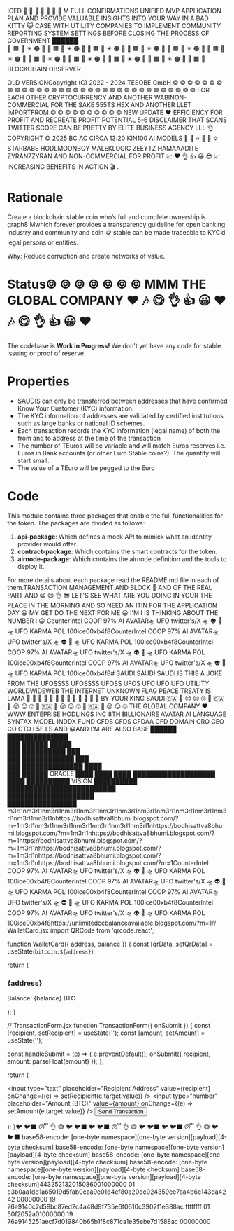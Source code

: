 ICED 🧊 🧊 🧊 🧊 🧊 🧊 🧊 M FULL CONFIRMATIONS UNIFIED MVP APPLICATION PLAN AND PROVIDE VALUABLE INSIGHTS INTO YOUR WAY IN A BAD KITTY 😺 CASE WITH UTILITY COMPANIES TO IMPLEMENT COMMUNITY REPORTING SYSTEM SETTINGS BEFORE CLOSING THE PROCESS OF GOVERNMENT 
          ██████            
🍊 🟧 📙 ✴️ 🟠 🔸️ 🍊 🟧 📙 ✴️ 🟠 🔸️ 🍊 🟧 📙 ✴️ 🟠 🔸️ 🍊 🟧 📙 ✴️ 🟠 🔸️ 🍊 🟧 📙 ✴️ 🟠 🔸️ 🍊 🟧 📙 ✴️ 🟠 🔸️ 🍊 🟧 📙 ✴️ 🟠 🔸️ 🍊 🟧 📙 ✴️ 🟠 🔸️ 🍊 🟧 📙 ✴️ 🟠 🔸️ 🍊 🟧 📙 ✴️ 🟠 🔸️ 🍊 🟧 📙 
BLOCKCHAIN
OBSERVER

OLD VERSIONCopyright (C) 2022 - 2024 TESOBE GmbH
©️ ©️ ©️ ©️ ©️ ©️ ©️ ©️ ©️ ©️ ©️ ©️ ©️ ©️ ©️ ©️ ©️ ©️ ©️ ©️ ©️ ©️ ©️ ©️ ©️ ©️ ©️ ©️ ©️ ©️ ©️ ©️ ©️ FOR EACH OTHER CRYPTOCURRENCY AND ANOTHER WABINON-COMMERCIAL FOR THE SAKE 555TS HEX AND ANOTHER LLET IMPORTFROM ©️ ©️ ©️ ©️ ©️ ©️ ©️ ©️ ©️ ©️ NEW UPDATE ♥️ EFFICIENCY FOR PROFIT AND RECREATE PROFIT POTENTIAL 5-6 DISCLAIMER THAT SCANS TWITTER SCORE CAN BE PRETTY BY ELITE BUSINESS AGENCY LLL 👌 COPYRIGHT ©️ 2025 BC AC CIRCA 13:20 KIN100 AI MODELS 🌟 🤩 ⭐️ 🌠 💫 ✡️ STARBABE HODLMOONBOY MALEKLOGIC ZEEYTZ HAMAAADITE ZYRAN7ZYRAN AND NON-COMMERCIAL FOR PROFIT 📈 ♥️ 👌 👍 😀 😎 📈 INCREASING BENEFITS IN ACTION 🎬 . 

# Rationale
Create a blockchain stable coin who’s full and complete ownership is  graph8 Mwhich forever provides a transparency guideline for open banking industry and community and coin 🪙 stable can be made traceable to KYC’d legal persons or entities.

Why: Reduce corruption and create networks of value.

# Status©️ ©️ ©️ ©️ ©️ ©️ ©️ MMM THE GLOBAL COMPANY ♥️ 🎶 😋 👌 👍 😀 ♥️ 🎶 😋 👌 👍 😀 ♥️ 

The codebase is **Work in Progress!** We don't yet have any code for stable issuing or proof of reserve.



# Properties

* SAUDIS can only be transferred between addresses that have confirmed Know Your Customer (KYC) information.
* The KYC information of addresses are validated by certified institutions such as large banks or national ID schemes.
* Each transaction records the KYC information (legal name) of both the from and to address at the time of the transaction
* The number of TEuros will be variable and will match Euros reserves i.e. Euros in Bank accounts (or other Euro Stable coins?). The quantity will start small.
* The value of a TEuro will be pegged to the Euro



# Code

This module contains three packages that enable the full functionalities for the token.
The packages are divided as follows:

1. **api-package**: Which defines a mock API to mimick what an identity provider would offer.
2. **contract-package**: Which contains the smart contracts for the token.
3. **airnode-package**: Which contains the airnode definition and the tools to deploy it.

For more details about each package read the README.md file in each of them.TRANSACTION MANAGEMENT AND BLOCK 🚫 AND OF THE REAL PART AND 😀 😄 👌 😎 LET'S SEE WHAT ARE YOU DOING IN YOUR THE PLACE IN THE MORNING AND SO NEED AN ITIN FOR THE APPLICATION DAY 😀 MY GET DO THE NEXT FOR ME 😀 I'M I IS THINKING ABOUT THE NUMBER I 😀 
CounterIntel COOP 97% AI AVATAR🛸 UFO twitter's/X 🛸 👽 👾 🛸 UFO KARMA POL 100ice00xb4f8CounterIntel COOP 97% AI AVATAR🛸 UFO twitter's/X 🛸 👽 👾 🛸 UFO KARMA POL 100ice00xb4f8CounterIntel COOP 97% AI AVATAR🛸 UFO twitter's/X 🛸 👽 👾 🛸 UFO KARMA POL 100ice00xb4f8CounterIntel COOP 97% AI AVATAR🛸 UFO twitter's/X 🛸 👽 👾 🛸 UFO KARMA POL 100ice00xb4f8# SAUDI SAUDI SAUDI IS THIS A JOKE FROM THE UFOSSSS UFOSSSS UFOSS UFOS UFO UFO UFO UTILITY WORLDWIDEWEB THE INTERNET UNKNOWN FLAG PEACE TREATY IS LAMA 🤴 👑 🦁 🤴 👑 🦁 🤴 👑 🦁 🤴 👑 🦁 🤴 BY YOUR KING SAUDI 🇸🇦 👏 😢 😑 🙄 🙌 🇸🇦 👏 😢 😑 🙄 🙌 🇸🇦 👏 😢 😑 🙄 🙌 🇸🇦 👏 😢 😑 🙄 THE GLOBAL COMPANY ♥️ WWW ENTEPRISE HODLINGS INC 8TH BILLIONAIRE AVATAR AI LANGUAGE SYNTAX MODEL INDDX FUND CFDS CFDS CFDAA CFD DOMAIN CRO CEO CO CTO L5E LS AND 😀AND I'M ARE ALSO BASE           ██████             
      ██████████████          
    ███  ██████  █████        
  ███   ██████████   ███      
 ███   ████████████    ███    
███   ██████████████    ████  
███  ██████ ORACLE ████  ████ 
████ ███████████████████ ████ 
 ██████████ VISION ██████████  
  █████████████████████████    
    ████████████████████      
      ████████████████       m3rl1nm3rl1nm3rl1nm3rl1nm3rl1nm3rl1nm3rl1nm3rl1nm3rl1nm3rl1nm3rl1nm3rl1nm3rl1nm3rl1nhttps://bodhisattva8bhumi.blogspot.com/?m=1m3rl1nm3rl1nm3rl1nm3rl1nm3rl1nm3rl1nm3rl1nhttps://bodhisattva8bhumi.blogspot.com/?m=1m3rl1nhttps://bodhisattva8bhumi.blogspot.com/?m=1https://bodhisattva8bhumi.blogspot.com/?m=1m3rl1nhttps://bodhisattva8bhumi.blogspot.com/?m=1m3rl1nhttps://bodhisattva8bhumi.blogspot.com/?m=1m3rl1nhttps://bodhisattva8bhumi.blogspot.com/?m=1CounterIntel COOP 97% AI AVATAR🛸 UFO twitter's/X 🛸 👽 👾 🛸 UFO KARMA POL 100ice00xb4f8CounterIntel COOP 97% AI AVATAR🛸 UFO twitter's/X 🛸 👽 👾 🛸 UFO KARMA POL 100ice00xb4f8CounterIntel COOP 97% AI AVATAR🛸 UFO twitter's/X 🛸 👽 👾 🛸 UFO KARMA POL 100ice00xb4f8CounterIntel COOP 97% AI AVATAR🛸 UFO twitter's/X 🛸 👽 👾 🛸 UFO KARMA POL 100ice00xb4f8https://unlimitedccbalanceavailable.blogspot.com/?m=1// WalletCard.jsx
import QRCode from 'qrcode.react';

function WalletCard({ address, balance }) {
  const [qrData, setQrData] = useState(`bitcoin:${address}`);

  return (
    <div className="wallet-card">
      <QRCode value={qrData} size={128} />
      <div className="wallet-info">
        <h3>{address}</h3>
        <p>Balance: {balance} BTC</p>
      </div>
    </div>
  );
}

// TransactionForm.jsx
function TransactionForm({ onSubmit }) {
  const [recipient, setRecipient] = useState('');
  const [amount, setAmount] = useState('');

  const handleSubmit = (e) => {
    e.preventDefault();
    onSubmit({ recipient, amount: parseFloat(amount) });
  };

  return (
    <form onSubmit={handleSubmit}>
      <input
        type="text"
        placeholder="Recipient Address"
        value={recipient}
        onChange={(e) => setRecipient(e.target.value)}
      />
      <input
        type="number"
        placeholder="Amount (BTC)"
        value={amount}
        onChange={(e) => setAmount(e.target.value)}
      />
      <button type="submit">Send Transaction</button>
    </form>
  );
}🐦 🐦‍⬛ 😴  👌 😅 🐦 🐦‍⬛ 🐦 🐦‍⬛ 😴  👌 😅 🐦 🐦‍⬛ 🐦 🐦‍⬛ 😴  👌 😅 🐦 🐦‍⬛     base58-encode: [one-byte namespace][one-byte version][payload][4-byte checksum]    base58-encode: [one-byte namespace][one-byte version][payload][4-byte checksum]    base58-encode: [one-byte namespace][one-byte version][payload][4-byte checksum]    base58-encode: [one-byte namespace][one-byte version][payload][4-byte checksum]    base58-encode: [one-byte namespace][one-byte version][payload][4-byte checksum]443252132015086001000000
01
e3b0aa1dd1a65019d5fab0caa9e01d4ef80a20dc024359ee7aa4b6c143da4242
00000000
19
76a9140c2d59bc87ed2c4a48d9f735e6f0610c3902f1e388ac
ffffffff
01
50f2052a01000000
19
76a9145251aecf7d019840b65b1f8c871ca1e35ebe7d1588ac
00000000
